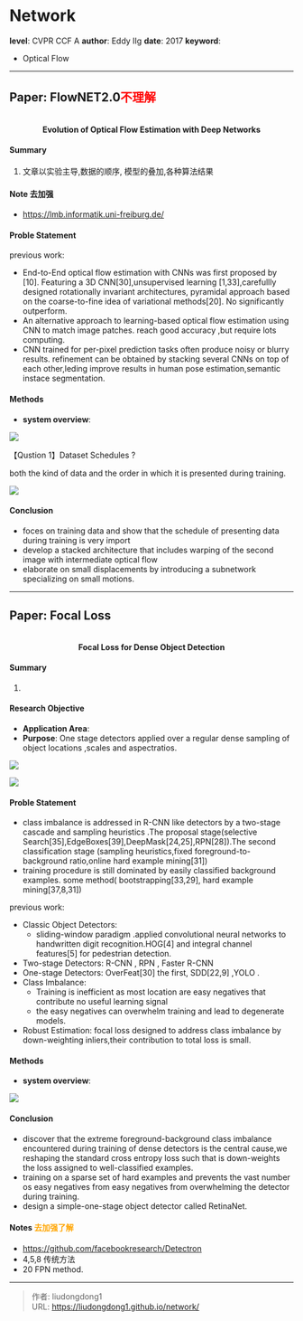 # Network


**level**: CVPR   CCF A
**author**: Eddy IIg
**date**:  2017
**keyword**:

- Optical Flow

------

## Paper: FlowNET2.0<font color=red>不理解</font>

<div align=center>
<br/>
<b>Evolution of Optical Flow Estimation with Deep Networks</b>
</div>



#### Summary

1. 文章以实验主导,数据的顺序,  模型的叠加,各种算法结果

#### Note  去加强

- https://lmb.informatik.uni-freiburg.de/  

#### Proble Statement

previous work:

- End-to-End optical flow estimation with CNNs was first proposed by [10]. Featuring a 3D CNN[30],unsupervised learning [1,33],carefullly designed rotationally invariant architectures, pyramidal approach based on the coarse-to-fine idea of variational methods[20]. No significantly outperform.
- An alternative approach to learning-based optical flow estimation using CNN to match image patches. reach good accuracy ,but require lots computing.
- CNN trained for per-pixel prediction tasks often produce noisy or blurry results.   refinement can be obtained by stacking several CNNs on top of each other,leding improve results in human pose estimation,semantic instace segmentation.

#### Methods

- **system overview**:

![](https://lddpicture.oss-cn-beijing.aliyuncs.com/picture/image-20191116180045883.png)

【Qustion 1】Dataset Schedules   ?

both the kind of data and the order in which it is presented during training.

![](https://lddpicture.oss-cn-beijing.aliyuncs.com/picture/image-20191116181737160.png)

#### Conclusion

- foces on training data and show that the schedule of presenting data during training is very import
- develop a stacked architecture that includes warping of the second image with intermediate optical flow
- elaborate on small displacements by introducing a subnetwork specializing on small motions.

------

## Paper: Focal Loss

<div align=center>
<br/>
<b>Focal Loss for Dense Object Detection</b>
</div>



#### Summary

1. 

#### Research Objective

- **Application Area**:
- **Purpose**:  One stage detectors applied over a regular dense sampling of object locations ,scales and aspectratios.

![](https://lddpicture.oss-cn-beijing.aliyuncs.com/picture/image-20191116183901028.png)

![](https://lddpicture.oss-cn-beijing.aliyuncs.com/picture/image-20191116184807649.png)

#### Proble Statement

- class imbalance is addressed in R-CNN like detectors by a two-stage cascade and sampling heuristics .The proposal stage(selective Search[35],EdgeBoxes[39],DeepMask[24,25],RPN[28]).The second classification stage (sampling heuristics,fixed foreground-to-background ratio,online hard  example mining[31])
- training procedure is still dominated by easily classified background examples. some method( bootstrapping[33,29], hard example mining[37,8,31])

previous work:

- Classic Object Detectors:
  - sliding-window paradigm .applied convolutional neural networks to handwritten digit recognition.HOG[4] and integral channel features[5] for pedestrian detection.
- Two-stage Detectors: R-CNN , RPN , Faster R-CNN
- One-stage Detectors: OverFeat[30] the first, SDD[22,9] ,YOLO .
- Class Imbalance:   
  - Training is inefficient as most location are easy negatives that contribute no useful learning signal
  - the easy negatives can overwhelm training and lead to degenerate models.
- Robust Estimation: focal loss designed to address class imbalance by down-weighting inliers,their contribution to total loss is small.

#### Methods

- **system overview**:

![](https://lddpicture.oss-cn-beijing.aliyuncs.com/picture/image-20191116190856305.png)

#### Conclusion

- discover that the extreme foreground-background class imbalance encountered during training of dense detectors is the central cause,we reshaping the standard cross entropy loss such that is down-weights the loss assigned to well-classified examples.
- training on a sparse set of hard examples and prevents the vast number os easy negatives from easy negatives from  overwhelming the detector during training.
- design a simple-one-stage object detector called RetinaNet.

#### Notes <font color=orange>去加强了解</font>

- https://github.com/facebookresearch/Detectron
- 4,5,8  传统方法
- 20 FPN method.



---

> 作者: liudongdong1  
> URL: https://liudongdong1.github.io/network/  

